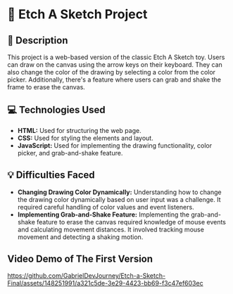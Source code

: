# 🎨 Etch A Sketch Project

## 📝 Description
This project is a web-based version of the classic Etch A Sketch toy. Users can draw on the canvas using the arrow keys on their keyboard. They can also change the color of the drawing by selecting a color from the color picker. Additionally, there's a feature where users can grab and shake the frame to erase the canvas.

## 💻 Technologies Used
- **HTML:** Used for structuring the web page.
- **CSS:** Used for styling the elements and layout.
- **JavaScript:** Used for implementing the drawing functionality, color picker, and grab-and-shake feature.

## 💡 Difficulties Faced
- **Changing Drawing Color Dynamically:** Understanding how to change the drawing color dynamically based on user input was a challenge. It required careful handling of color values and event listeners.
- **Implementing Grab-and-Shake Feature:** Implementing the grab-and-shake feature to erase the canvas required knowledge of mouse events and calculating movement distances. It involved tracking mouse movement and detecting a shaking motion.


## Video Demo of The First Version
https://github.com/GabrielDevJourney/Etch-a-Sketch-Final/assets/148251991/a321c5de-3e29-4423-bb69-f3c47ef603ec
